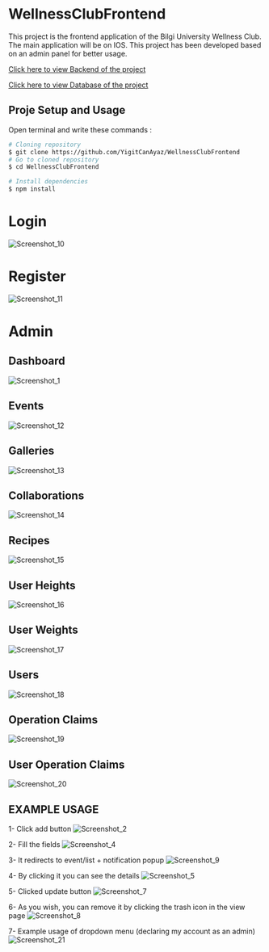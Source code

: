 # WellnessClubFrontend


This project is the frontend application of the Bilgi University Wellness Club. The main application will be on IOS. This project has been developed based on an admin panel for better usage.

[Click here to view Backend of the project](https://github.com/YigitCanAyaz/WellnessClubBackend "Backend")

[Click here to view Database of the project](https://github.com/YigitCanAyaz/WellnessClubDatabase "Database")

## Proje Setup and Usage

Open terminal and write these commands :

```bash
# Cloning repository
$ git clone https://github.com/YigitCanAyaz/WellnessClubFrontend
# Go to cloned repository
$ cd WellnessClubFrontend

# Install dependencies
$ npm install
```

# Login
![Screenshot_10](https://user-images.githubusercontent.com/54958108/197288017-7d904ddd-61d9-45a6-b006-96bc3814030e.png)

# Register
![Screenshot_11](https://user-images.githubusercontent.com/54958108/197288036-03dcb33f-4a52-414d-811e-7910bb447239.png)

# Admin

## Dashboard
![Screenshot_1](https://user-images.githubusercontent.com/54958108/197288091-f45f569a-4631-4c0e-854b-29a6381f0c65.png)

## Events
![Screenshot_12](https://user-images.githubusercontent.com/54958108/197288162-f2dab473-4aca-4a8e-8d99-05c8d6ad713d.png)

## Galleries
![Screenshot_13](https://user-images.githubusercontent.com/54958108/197288174-e3692ac6-3590-482d-a81f-de2109a7990d.png)

## Collaborations
![Screenshot_14](https://user-images.githubusercontent.com/54958108/197288196-7520a1bd-3582-4d55-b0c1-9277bcafbdbb.png)

## Recipes
![Screenshot_15](https://user-images.githubusercontent.com/54958108/197288217-9e7ce59b-c64d-4a6e-a339-1548241d23f0.png)

## User Heights
![Screenshot_16](https://user-images.githubusercontent.com/54958108/197288236-f3d3a7d3-17ab-458c-b870-aac8a198e886.png)

## User Weights
![Screenshot_17](https://user-images.githubusercontent.com/54958108/197288260-4a640c22-3dae-4419-9f2b-5c4b5d8f955a.png)

## Users
![Screenshot_18](https://user-images.githubusercontent.com/54958108/197288287-c346ca2c-e767-4416-a6a5-dc9a0688d6af.png)

## Operation Claims
![Screenshot_19](https://user-images.githubusercontent.com/54958108/197288304-f09e6031-1788-410e-8dd0-55d7d9adc344.png)

## User Operation Claims
![Screenshot_20](https://user-images.githubusercontent.com/54958108/197288342-f210f693-728e-4bf2-8b89-2500f77d1816.png)

## EXAMPLE USAGE

1- Click add button
![Screenshot_2](https://user-images.githubusercontent.com/54958108/197288451-4874ab6e-d8e9-47a4-9eb8-85eb94517b5a.png)

2- Fill the fields
![Screenshot_4](https://user-images.githubusercontent.com/54958108/197288501-079bde96-6d42-4df2-ada1-1bcb1840ee37.png)

3- It redirects to event/list + notification popup
![Screenshot_9](https://user-images.githubusercontent.com/54958108/197288597-c56692bc-63f7-4d8d-8f38-76f241e8fddd.png)

4- By clicking it you can see the details
![Screenshot_5](https://user-images.githubusercontent.com/54958108/197288648-a65a96d9-4959-4496-80a4-5b8e407e39ea.png)

5- Clicked update button
![Screenshot_7](https://user-images.githubusercontent.com/54958108/197288718-f2d20309-5e8f-41ff-b77e-d290ba44f484.png)

6- As you wish, you can remove it by clicking the trash icon in the view page
![Screenshot_8](https://user-images.githubusercontent.com/54958108/197288759-e96be65e-b21a-4473-affd-9f5e25dceff8.png)

7- Example usage of dropdown menu (declaring my account as an admin)
![Screenshot_21](https://user-images.githubusercontent.com/54958108/197288863-7e494492-4698-4c4e-b618-795ef5830b70.png)
